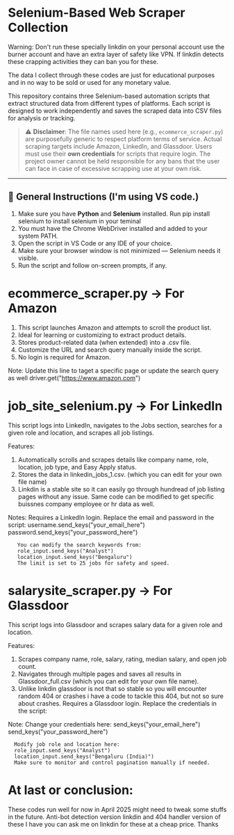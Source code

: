 # Selenium-Based Web Scraper Collection

Warning: Don't run these specially linkdin on your personal account use the burner account and have an extra layer of safety like VPN. If linkdin detects these crapping 
         activities they can ban you for these.   

The data I collect through these codes are just for educational purposes and in no way to be sold or used for any monetary value.

This repository contains three Selenium-based automation scripts that extract structured data from different types of platforms. Each script is designed to work independently and saves the scraped data into CSV files for analysis or tracking.

> ⚠️ **Disclaimer**: The file names used here (e.g., `ecommerce_scraper.py`) are purposefully generic to respect platform terms of service. Actual scraping targets include Amazon, LinkedIn, and Glassdoor. Users must use their **own credentials** for scripts that require login. The project owner cannot be held responsible for any bans that the user can face in case of excessive scrapping use at your own risk. 

---

## 🔧 General Instructions (I'm using VS code.)

1. Make sure you have **Python** and **Selenium** installed. Run pip install selenium to install selenium in your teminal 
2. You must have the Chrome WebDriver installed and added to your system PATH.
3. Open the script in VS Code or any IDE of your choice.
4. Make sure your browser window is not minimized — Selenium needs it visible.
5. Run the script and follow on-screen prompts, if any. 


# ecommerce_scraper.py → For Amazon
1. This script launches Amazon and attempts to scroll the product list.
2. Ideal for learning or customizing to extract product details.
3. Stores product-related data (when extended) into a .csv file.
4. Customize the URL and search query manually inside the script.
5. No login is required for Amazon.

Note: Update this line to taget a specific page or update the search query as well 
      driver.get("https://www.amazon.com")


# job_site_selenium.py → For LinkedIn
This script logs into LinkedIn, navigates to the Jobs section, searches for a given role and location, and scrapes all job listings.

Features: 
1. Automatically scrolls and scrapes details like company name, role, location, job type, and Easy Apply status.
2. Stores the data in linkedin_jobs_1.csv. (which you can edit for your own file name)
3. Linkdin is a stable site so it can easily go through hundread of job listing pages without any issue. Same code can be modified to get specific buissnes company employee or 
   hr data as well. 

Notes: Requires a LinkedIn login. Replace the email and password in the script:
       username.send_keys("your_email_here")
       password.send_keys("your_password_here")
      
       You can modify the search keywords from:
       role_input.send_keys("Analyst")
       location_input.send_keys("Bengaluru")
       The limit is set to 25 jobs for safety and speed.


# salarysite_scraper.py → For Glassdoor
This script logs into Glassdoor and scrapes salary data for a given role and location.

Features:
1. Scrapes company name, role, salary, rating, median salary, and open job count.
2. Navigates through multiple pages and saves all results in Glassdoor_full.csv (which you can edit for your own file name).
3. Unlike linkdin glassdoor is not that so stable so you will encounter random 404 or crashes i have a code to tackle this 404, but not so sure about crashes. 
   Requires a Glassdoor login. Replace the credentials in the script:

Note: Change your credentials here:
      send_keys("your_email_here")
      send_keys("your_password_here")
      
      Modify job role and location here:
      role_input.send_keys("Analyst")
      location_input.send_keys("Bengaluru (India)")
      Make sure to monitor and control pagination manually if needed.



# At last or conclusion:
These codes run well for now in April 2025 might need to tweak some stuffs in the future. Anti-bot detection version linkdin and 404 handler version of these I have you can ask me on linkdin for these at a cheap price. 
Thanks

